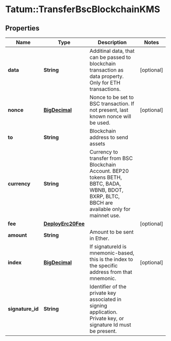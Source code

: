 # Tatum::TransferBscBlockchainKMS

## Properties
Name | Type | Description | Notes
------------ | ------------- | ------------- | -------------
**data** | **String** | Additinal data, that can be passed to blockchain transaction as data property. Only for ETH transactions. | [optional] 
**nonce** | [**BigDecimal**](BigDecimal.md) | Nonce to be set to BSC transaction. If not present, last known nonce will be used. | [optional] 
**to** | **String** | Blockchain address to send assets | 
**currency** | **String** | Currency to transfer from BSC Blockchain Account. BEP20 tokens BETH, BBTC, BADA, WBNB, BDOT, BXRP, BLTC, BBCH are available only for mainnet use. | 
**fee** | [**DeployErc20Fee**](DeployErc20Fee.md) |  | [optional] 
**amount** | **String** | Amount to be sent in Ether. | 
**index** | [**BigDecimal**](BigDecimal.md) | If signatureId is mnemonic-based, this is the index to the specific address from that mnemonic. | [optional] 
**signature_id** | **String** | Identifier of the private key associated in signing application. Private key, or signature Id must be present. | 

